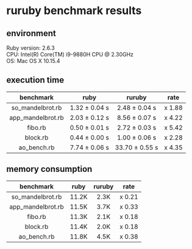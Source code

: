 # ruruby benchmark results

## environment

Ruby version: 2.6.3  
CPU: Intel(R) Core(TM) i9-9880H CPU @ 2.30GHz  
OS: Mac OS X 10.15.4

## execution time

|     benchmark     |     ruby      |     ruruby     |  rate  |
| :---------------: | :-----------: | :------------: | :----: |
| so_mandelbrot.rb  | 1.32 ± 0.04 s | 2.48 ± 0.04 s  | x 1.88 |
| app_mandelbrot.rb | 2.03 ± 0.12 s | 8.56 ± 0.07 s  | x 4.22 |
|      fibo.rb      | 0.50 ± 0.01 s | 2.72 ± 0.03 s  | x 5.42 |
|     block.rb      | 0.44 ± 0.00 s | 1.00 ± 0.06 s  | x 2.28 |
|    ao_bench.rb    | 7.74 ± 0.06 s | 33.70 ± 0.55 s | x 4.35 |

## memory consumption

|     benchmark     | ruby  | ruruby |  rate  |
| :---------------: | :---: | :----: | :----: |
| so_mandelbrot.rb  | 11.2K |  2.3K  | x 0.21 |
| app_mandelbrot.rb | 11.5K |  3.7K  | x 0.33 |
|      fibo.rb      | 11.3K |  2.1K  | x 0.18 |
|     block.rb      | 11.4K |  2.0K  | x 0.18 |
|    ao_bench.rb    | 11.8K |  4.5K  | x 0.38 |
